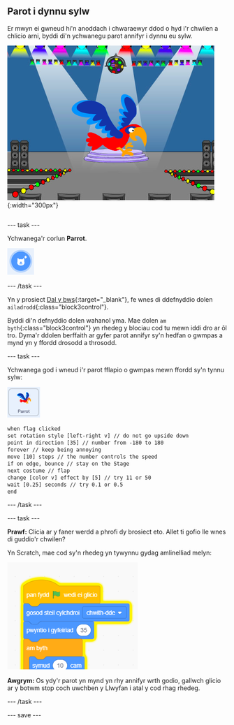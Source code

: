 ## Parot i dynnu sylw

<div style="display: flex; flex-wrap: wrap">
<div style="flex-basis: 200px; flex-grow: 1; margin-right: 15px;">
Er mwyn ei gwneud hi'n anoddach i chwaraewyr ddod o hyd i'r chwilen a chlicio arni, byddi di'n ychwanegu parot annifyr i dynnu eu sylw. 
</div>
<div>

![Parot lliwgar ar y Llwyfan.](images/parrot-distraction.png){:width="300px"}

</div>
</div>

--- task ---

Ychwanega'r corlun **Parrot**.

![Yr eicon 'Dewiswch Gorlun'.](images/sprite-button.png)

--- /task ---

Yn y prosiect [Dal y bws](https://projects.raspberrypi.org/en/projects/catch-the-bus){:target="_blank"}, fe wnes di ddefnyddio dolen `ailadrodd`{:class="block3control"}.

Byddi di'n defnyddio dolen wahanol yma. Mae dolen `am byth`{:class="block3control"} yn rhedeg y blociau cod tu mewn iddi dro ar ôl tro. Dyma'r ddolen berffaith ar gyfer parot annifyr sy'n hedfan o gwmpas a mynd yn y ffordd drosodd a throsodd.

--- task ---

Ychwanega god i wneud i'r parot fflapio o gwmpas mewn ffordd sy'n tynnu sylw:

![Y Corlun Parrot.](images/parrot-sprite.png)


```blocks3
when flag clicked
set rotation style [left-right v] // do not go upside down
point in direction [35] // number from -180 to 180
forever // keep being annoying
move [10] steps // the number controls the speed
if on edge, bounce // stay on the Stage
next costume // flap
change [color v] effect by [5] // try 11 or 50
wait [0.25] seconds // try 0.1 or 0.5
end
```

--- /task ---

--- task ---

**Prawf:** Clicia ar y faner werdd a phrofi dy brosiect eto. Allet ti gofio lle wnes di guddio'r chwilen?

Yn Scratch, mae cod sy'n rhedeg yn tywynnu gydag amlinelliad melyn:

![](images/running-code.png)

**Awgrym:** Os ydy'r parot yn mynd yn rhy annifyr wrth godio, gallwch glicio ar y botwm stop coch uwchben y Llwyfan i atal y cod rhag rhedeg.

--- /task ---

--- save ---
